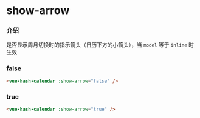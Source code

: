 # show-arrow

### 介绍

是否显示周月切换时的指示箭头（日历下方的小箭头），当 `model` 等于 `inline` 时生效

### false

```html
<vue-hash-calendar :show-arrow="false" />
```

### true

```html
<vue-hash-calendar :show-arrow="true" />
```
